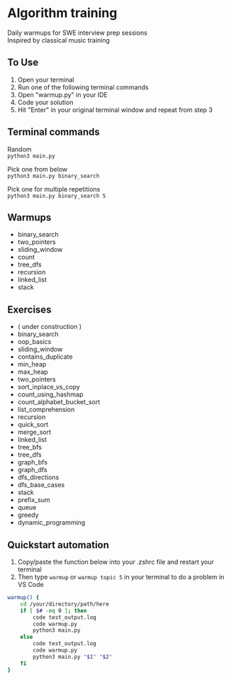 
# Algorithm training  

Daily warmups for SWE interview prep sessions  
Inspired by classical music training

## To Use

1. Open your terminal
2. Run one of the following terminal commands
3. Open "warmup.py" in your IDE
4. Code your solution
5. Hit "Enter" in your original terminal window and repeat from step 3

## Terminal commands

Random  
`python3 main.py`

Pick one from below  
`python3 main.py binary_search`

Pick one for multiple repetitions  
`python3 main.py binary_search 5`

## Warmups

- binary_search
- two_pointers
- sliding_window
- count
- tree_dfs
- recursion
- linked_list
- stack

## Exercises

- ( under construction )
- binary_search
- oop_basics
- sliding_window
- contains_duplicate
- min_heap
- max_heap
- two_pointers
- sort_inplace_vs_copy
- count_using_hashmap
- count_alphabet_bucket_sort
- list_comprehension
- recursion
- quick_sort
- merge_sort
- linked_list
- tree_bfs
- tree_dfs
- graph_bfs
- graph_dfs
- dfs_directions
- dfs_base_cases
- stack
- prefix_sum
- queue
- greedy
- dynamic_programming

## Quickstart automation

1. Copy/paste the function below into your .zshrc file and restart your terminal  
2. Then type `warmup` or `warmup topic 5` in your terminal to do a problem in VS Code  
  
``` Bash
warmup() {
    cd /your/directory/path/here
    if [ $# -eq 0 ]; then
        code test_output.log
        code warmup.py
        python3 main.py
    else
        code test_output.log
        code warmup.py
        python3 main.py "$1" "$2"
    fi
}
```

